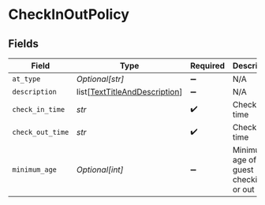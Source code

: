 # CheckInOutPolicy


## Fields

| Field                                                                           | Type                                                                            | Required                                                                        | Description                                                                     | Example                                                                         |
| ------------------------------------------------------------------------------- | ------------------------------------------------------------------------------- | ------------------------------------------------------------------------------- | ------------------------------------------------------------------------------- | ------------------------------------------------------------------------------- |
| `at_type`                                                                       | *Optional[str]*                                                                 | :heavy_minus_sign:                                                              | N/A                                                                             | CheckInOutPolicy                                                                |
| `description`                                                                   | list[[TextTitleAndDescription](../../models/shared/texttitleanddescription.md)] | :heavy_minus_sign:                                                              | N/A                                                                             |                                                                                 |
| `check_in_time`                                                                 | *str*                                                                           | :heavy_check_mark:                                                              | Check-in time                                                                   |                                                                                 |
| `check_out_time`                                                                | *str*                                                                           | :heavy_check_mark:                                                              | Check-out time                                                                  |                                                                                 |
| `minimum_age`                                                                   | *Optional[int]*                                                                 | :heavy_minus_sign:                                                              | Minimum age of guest checking in or out                                         |                                                                                 |